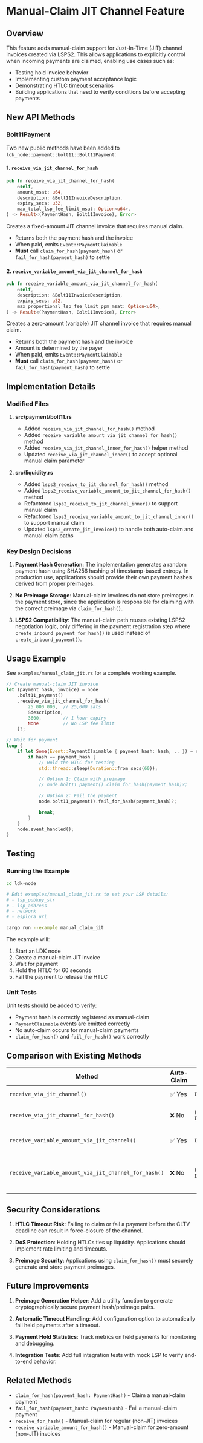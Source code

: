 # Manual-Claim JIT Channel Feature

## Overview

This feature adds manual-claim support for Just-In-Time (JIT) channel invoices created via LSPS2. This allows applications to explicitly control when incoming payments are claimed, enabling use cases such as:

- Testing hold invoice behavior
- Implementing custom payment acceptance logic
- Demonstrating HTLC timeout scenarios
- Building applications that need to verify conditions before accepting payments

## New API Methods

### Bolt11Payment

Two new public methods have been added to `ldk_node::payment::bolt11::Bolt11Payment`:

#### 1. `receive_via_jit_channel_for_hash`

```rust
pub fn receive_via_jit_channel_for_hash(
    &self,
    amount_msat: u64,
    description: &Bolt11InvoiceDescription,
    expiry_secs: u32,
    max_total_lsp_fee_limit_msat: Option<u64>,
) -> Result<(PaymentHash, Bolt11Invoice), Error>
```

Creates a fixed-amount JIT channel invoice that requires manual claim.

- Returns both the payment hash and the invoice
- When paid, emits `Event::PaymentClaimable`
- **Must** call `claim_for_hash(payment_hash)` or `fail_for_hash(payment_hash)` to settle

#### 2. `receive_variable_amount_via_jit_channel_for_hash`

```rust
pub fn receive_variable_amount_via_jit_channel_for_hash(
    &self,
    description: &Bolt11InvoiceDescription,
    expiry_secs: u32,
    max_proportional_lsp_fee_limit_ppm_msat: Option<u64>,
) -> Result<(PaymentHash, Bolt11Invoice), Error>
```

Creates a zero-amount (variable) JIT channel invoice that requires manual claim.

- Returns both the payment hash and the invoice
- Amount is determined by the payer
- When paid, emits `Event::PaymentClaimable`
- **Must** call `claim_for_hash(payment_hash)` or `fail_for_hash(payment_hash)` to settle

## Implementation Details

### Modified Files

1. **src/payment/bolt11.rs**

   - Added `receive_via_jit_channel_for_hash()` method
   - Added `receive_variable_amount_via_jit_channel_for_hash()` method
   - Added `receive_via_jit_channel_inner_for_hash()` helper method
   - Updated `receive_via_jit_channel_inner()` to accept optional manual claim parameter

2. **src/liquidity.rs**
   - Added `lsps2_receive_to_jit_channel_for_hash()` method
   - Added `lsps2_receive_variable_amount_to_jit_channel_for_hash()` method
   - Refactored `lsps2_receive_to_jit_channel_inner()` to support manual claim
   - Refactored `lsps2_receive_variable_amount_to_jit_channel_inner()` to support manual claim
   - Updated `lsps2_create_jit_invoice()` to handle both auto-claim and manual-claim paths

### Key Design Decisions

1. **Payment Hash Generation**: The implementation generates a random payment hash using SHA256 hashing of timestamp-based entropy. In production use, applications should provide their own payment hashes derived from proper preimages.

2. **No Preimage Storage**: Manual-claim invoices do not store preimages in the payment store, since the application is responsible for claiming with the correct preimage via `claim_for_hash()`.

3. **LSPS2 Compatibility**: The manual-claim path reuses existing LSPS2 negotiation logic, only differing in the payment registration step where `create_inbound_payment_for_hash()` is used instead of `create_inbound_payment()`.

## Usage Example

See `examples/manual_claim_jit.rs` for a complete working example.

```rust
// Create manual-claim JIT invoice
let (payment_hash, invoice) = node
    .bolt11_payment()
    .receive_via_jit_channel_for_hash(
        25_000_000,  // 25,000 sats
        &description,
        3600,        // 1 hour expiry
        None         // No LSP fee limit
    )?;

// Wait for payment
loop {
    if let Some(Event::PaymentClaimable { payment_hash: hash, .. }) = node.next_event() {
        if hash == payment_hash {
            // Hold the HTLC for testing
            std::thread::sleep(Duration::from_secs(60));

            // Option 1: Claim with preimage
            // node.bolt11_payment().claim_for_hash(payment_hash)?;

            // Option 2: Fail the payment
            node.bolt11_payment().fail_for_hash(payment_hash)?;

            break;
        }
    }
    node.event_handled();
}
```

## Testing

### Running the Example

```bash
cd ldk-node

# Edit examples/manual_claim_jit.rs to set your LSP details:
# - lsp_pubkey_str
# - lsp_address
# - network
# - esplora_url

cargo run --example manual_claim_jit
```

The example will:

1. Start an LDK node
2. Create a manual-claim JIT invoice
3. Wait for payment
4. Hold the HTLC for 60 seconds
5. Fail the payment to release the HTLC

### Unit Tests

Unit tests should be added to verify:

- Payment hash is correctly registered as manual-claim
- `PaymentClaimable` events are emitted correctly
- No auto-claim occurs for manual-claim payments
- `claim_for_hash()` and `fail_for_hash()` work correctly

## Comparison with Existing Methods

| Method                                               | Auto-Claim | Returns                  | Use Case                        |
| ---------------------------------------------------- | ---------- | ------------------------ | ------------------------------- |
| `receive_via_jit_channel()`                          | ✅ Yes     | `Invoice`                | Normal JIT payments             |
| `receive_via_jit_channel_for_hash()`                 | ❌ No      | `(PaymentHash, Invoice)` | Testing, conditional acceptance |
| `receive_variable_amount_via_jit_channel()`          | ✅ Yes     | `Invoice`                | Zero-amount JIT payments        |
| `receive_variable_amount_via_jit_channel_for_hash()` | ❌ No      | `(PaymentHash, Invoice)` | Zero-amount with manual claim   |

## Security Considerations

1. **HTLC Timeout Risk**: Failing to claim or fail a payment before the CLTV deadline can result in force-closure of the channel.

2. **DoS Protection**: Holding HTLCs ties up liquidity. Applications should implement rate limiting and timeouts.

3. **Preimage Security**: Applications using `claim_for_hash()` must securely generate and store payment preimages.

## Future Improvements

1. **Preimage Generation Helper**: Add a utility function to generate cryptographically secure payment hash/preimage pairs.

2. **Automatic Timeout Handling**: Add configuration option to automatically fail held payments after a timeout.

3. **Payment Hold Statistics**: Track metrics on held payments for monitoring and debugging.

4. **Integration Tests**: Add full integration tests with mock LSP to verify end-to-end behavior.

## Related Methods

- `claim_for_hash(payment_hash: PaymentHash)` - Claim a manual-claim payment
- `fail_for_hash(payment_hash: PaymentHash)` - Fail a manual-claim payment
- `receive_for_hash()` - Manual-claim for regular (non-JIT) invoices
- `receive_variable_amount_for_hash()` - Manual-claim for zero-amount (non-JIT) invoices
